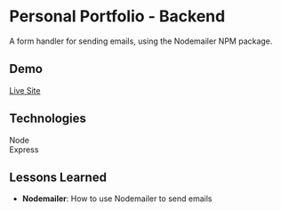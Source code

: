 # Personal Portfolio - Backend

A form handler for sending emails, using the Nodemailer NPM package.

## Demo

[Live Site](https://cowtipping.co.uk)

## Technologies

Node  
Express  

## Lessons Learned

- **Nodemailer**: How to use Nodemailer to send emails